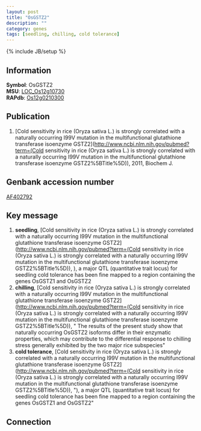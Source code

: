 ```yaml
---
layout: post
title: "OsGSTZ2"
description: ""
category: genes
tags: [seedling, chilling, cold tolerance]
---
```

{% include JB/setup %}

## Information
__Symbol__: OsGSTZ2  
__MSU__: [LOC_Os12g10730](http://rice.plantbiology.msu.edu/cgi-bin/ORF_infopage.cgi?orf=LOC_Os12g10730)  
__RAPdb__: [Os12g0210300](http://rapdb.dna.affrc.go.jp/viewer/gbrowse_details/irgsp1?name=Os12g0210300)  

## Publication
1. [Cold sensitivity in rice (Oryza sativa L.) is strongly correlated with a naturally occurring I99V mutation in the multifunctional glutathione transferase isoenzyme GSTZ2](http://www.ncbi.nlm.nih.gov/pubmed?term=(Cold sensitivity in rice (Oryza sativa L.) is strongly correlated with a naturally occurring I99V mutation in the multifunctional glutathione transferase isoenzyme GSTZ2%5BTitle%5D)), 2011, Biochem J.

## Genbank accession number
[AF402792](http://www.ncbi.nlm.nih.gov/nuccore/AF402792)

## Key message
1. __seedling__, [Cold sensitivity in rice (Oryza sativa L.) is strongly correlated with a naturally occurring I99V mutation in the multifunctional glutathione transferase isoenzyme GSTZ2](http://www.ncbi.nlm.nih.gov/pubmed?term=(Cold sensitivity in rice (Oryza sativa L.) is strongly correlated with a naturally occurring I99V mutation in the multifunctional glutathione transferase isoenzyme GSTZ2%5BTitle%5D)), ), a major QTL (quantitative trait locus) for seedling cold tolerance has been fine mapped to a region containing the genes OsGSTZ1 and OsGSTZ2
2. __chilling__, [Cold sensitivity in rice (Oryza sativa L.) is strongly correlated with a naturally occurring I99V mutation in the multifunctional glutathione transferase isoenzyme GSTZ2](http://www.ncbi.nlm.nih.gov/pubmed?term=(Cold sensitivity in rice (Oryza sativa L.) is strongly correlated with a naturally occurring I99V mutation in the multifunctional glutathione transferase isoenzyme GSTZ2%5BTitle%5D)), " The results of the present study show that naturally occurring OsGSTZ2 isoforms differ in their enzymatic properties, which may contribute to the differential response to chilling stress generally exhibited by the two major rice subspecies"
3. __cold tolerance__, [Cold sensitivity in rice (Oryza sativa L.) is strongly correlated with a naturally occurring I99V mutation in the multifunctional glutathione transferase isoenzyme GSTZ2](http://www.ncbi.nlm.nih.gov/pubmed?term=(Cold sensitivity in rice (Oryza sativa L.) is strongly correlated with a naturally occurring I99V mutation in the multifunctional glutathione transferase isoenzyme GSTZ2%5BTitle%5D)), "), a major QTL (quantitative trait locus) for seedling cold tolerance has been fine mapped to a region containing the genes OsGSTZ1 and OsGSTZ2"

## Connection


